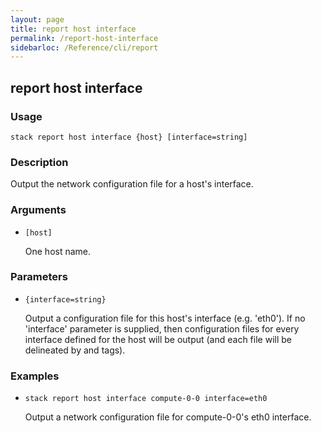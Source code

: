 ```yaml
---
layout: page
title: report host interface
permalink: /report-host-interface
sidebarloc: /Reference/cli/report
---
```


## report host interface

### Usage

`stack report host interface {host} [interface=string]`

### Description

Output the network configuration file for a host's interface.

### Arguments

* `[host]`

   One host name.


### Parameters
* `{interface=string}`

   Output a configuration file for this host's interface (e.g. 'eth0').
	If no 'interface' parameter is supplied, then configuration files
	for every interface defined for the host will be output (and each
	file will be delineated by <file> and </file> tags).

### Examples

* `stack report host interface compute-0-0 interface=eth0`

   Output a network configuration file for compute-0-0's eth0 interface.



